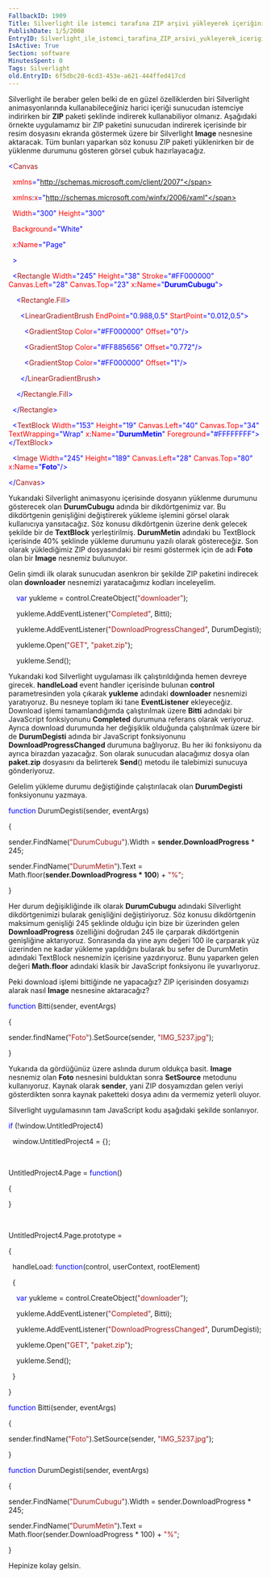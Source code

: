 ```yaml
---
FallbackID: 1909
Title: Silverlight ile istemci tarafına ZIP arşivi yükleyerek içeriğini kullanmak ve Preloader uygulaması
PublishDate: 1/5/2008
EntryID: Silverlight_ile_istemci_tarafina_ZIP_arsivi_yukleyerek_icerigini_kullanmak_ve_Preloader_uygulamasi
IsActive: True
Section: software
MinutesSpent: 0
Tags: Silverlight
old.EntryID: 6f5dbc20-6cd3-453e-a621-444ffed417cd
---
```

Silverlight ile beraber gelen belki de en güzel özelliklerden biri
Silverlight animasyonlarında kullanabileceğiniz harici içeriği sunucudan
istemciye indirirken bir **ZIP** paketi şeklinde indirerek
kullanabiliyor olmanız. Aşağıdaki örnekte uygulamamız bir ZIP paketini
sunucudan indirerek içerisinde bir resim dosyasını ekranda göstermek
üzere bir Silverlight **Image** nesnesine aktaracak. Tüm bunları
yaparkan söz konusu ZIP paketi yüklenirken bir de yüklenme durumunu
gösteren görsel çubuk hazırlayacağız.

<span style="color: blue;">\<</span><span
style="color: #a31515;">Canvas</span>

<span style="color: red;">  xmlns</span><span
style="color: blue;">="http://schemas.microsoft.com/client/2007"</span>

<span style="color: red;">  xmlns</span><span
style="color: blue;">:</span><span style="color: red;">x</span><span
style="color: blue;">="http://schemas.microsoft.com/winfx/2006/xaml"</span>

<span style="color: red;">  Width</span><span
style="color: blue;">="300"</span><span style="color: red;">
Height</span><span style="color: blue;">="300"</span>

<span style="color: red;">  Background</span><span
style="color: blue;">="White"</span>

<span style="color: red;">  x</span><span
style="color: blue;">:</span><span style="color: red;">Name</span><span
style="color: blue;">="Page"</span>

<span style="color: blue;">  \></span>

<span style="color: #a31515;">  </span><span
style="color: blue;">\<</span><span
style="color: #a31515;">Rectangle</span><span style="color: red;">
Width</span><span style="color: blue;">="245"</span><span
style="color: red;"> Height</span><span
style="color: blue;">="38"</span><span style="color: red;">
Stroke</span><span style="color: blue;">="\#FF000000"</span><span
style="color: red;"> Canvas.Left</span><span
style="color: blue;">="28"</span><span style="color: red;">
Canvas.Top</span><span style="color: blue;">="23"</span><span
style="color: red;"> x</span><span style="color: blue;">:</span><span
style="color: red;">Name</span><span
style="color: blue;">="**DurumCubugu**"\></span>

<span style="color: #a31515;">    </span><span
style="color: blue;">\<</span><span
style="color: #a31515;">Rectangle.Fill</span><span
style="color: blue;">\></span>

<span style="color: #a31515;">      </span><span
style="color: blue;">\<</span><span
style="color: #a31515;">LinearGradientBrush</span><span
style="color: red;"> EndPoint</span><span
style="color: blue;">="0.988,0.5"</span><span style="color: red;">
StartPoint</span><span style="color: blue;">="0.012,0.5"\></span>

<span style="color: #a31515;">        </span><span
style="color: blue;">\<</span><span
style="color: #a31515;">GradientStop</span><span style="color: red;">
Color</span><span style="color: blue;">="\#FF000000"</span><span
style="color: red;"> Offset</span><span
style="color: blue;">="0"/\></span>

<span style="color: #a31515;">        </span><span
style="color: blue;">\<</span><span
style="color: #a31515;">GradientStop</span><span style="color: red;">
Color</span><span style="color: blue;">="\#FF885656"</span><span
style="color: red;"> Offset</span><span
style="color: blue;">="0.772"/\></span>

<span style="color: #a31515;">        </span><span
style="color: blue;">\<</span><span
style="color: #a31515;">GradientStop</span><span style="color: red;">
Color</span><span style="color: blue;">="\#FF000000"</span><span
style="color: red;"> Offset</span><span
style="color: blue;">="1"/\></span>

<span style="color: #a31515;">      </span><span
style="color: blue;">\</</span><span
style="color: #a31515;">LinearGradientBrush</span><span
style="color: blue;">\></span>

<span style="color: #a31515;">    </span><span
style="color: blue;">\</</span><span
style="color: #a31515;">Rectangle.Fill</span><span
style="color: blue;">\></span>

<span style="color: #a31515;">  </span><span
style="color: blue;">\</</span><span
style="color: #a31515;">Rectangle</span><span
style="color: blue;">\></span>

<span style="color: #a31515;">  </span><span
style="color: blue;">\<</span><span
style="color: #a31515;">TextBlock</span><span style="color: red;">
Width</span><span style="color: blue;">="153"</span><span
style="color: red;"> Height</span><span
style="color: blue;">="19"</span><span style="color: red;">
Canvas.Left</span><span style="color: blue;">="40"</span><span
style="color: red;"> Canvas.Top</span><span
style="color: blue;">="34"</span><span style="color: red;">
TextWrapping</span><span style="color: blue;">="Wrap"</span><span
style="color: red;"> x</span><span style="color: blue;">:</span><span
style="color: red;">Name</span><span
style="color: blue;">="**DurumMetin**"</span><span style="color: red;">
Foreground</span><span
style="color: blue;">="\#FFFFFFFF"\>\</</span><span
style="color: #a31515;">TextBlock</span><span
style="color: blue;">\></span>

<span style="color: #a31515;">  </span><span
style="color: blue;">\<</span><span
style="color: #a31515;">Image</span><span style="color: red;">
Width</span><span style="color: blue;">="245"</span><span
style="color: red;"> Height</span><span
style="color: blue;">="189"</span><span style="color: red;">
Canvas.Left</span><span style="color: blue;">="28"</span><span
style="color: red;"> Canvas.Top</span><span
style="color: blue;">="80"</span><span style="color: red;">
x</span><span style="color: blue;">:</span><span
style="color: red;">Name</span><span
style="color: blue;">="**Foto**"/\></span>

<span style="color: blue;">\</</span><span
style="color: #a31515;">Canvas</span><span
style="color: blue;">\></span>

Yukarıdaki Silverlight animasyonu içerisinde dosyanın yüklenme durumunu
gösterecek olan **DurumCubugu** adında bir dikdörtgenimiz var. Bu
dikdörtgenin genişliğini değiştirerek yükleme işlemini görsel olarak
kullanıcıya yansıtacağız. Söz konusu dikdörtgenin üzerine denk gelecek
şekilde bir de **TextBlock** yerleştirilmiş. **DurumMetin** adındaki bu
TextBlock içerisinde 40% şeklinde yükleme durumunu yazılı olarak
göstereceğiz. Son olarak yüklediğimiz ZIP dosyasındaki bir resmi
göstermek için de adı **Foto** olan bir **Image** nesnemiz bulunuyor.

Gelin şimdi ilk olarak sunucudan asenkron bir şekilde ZIP paketini
indirecek olan **downloader** nesnemizi yaratacağımız kodları
inceleyelim.

    <span style="color: blue;">var</span> yukleme =
control.CreateObject(<span style="color: #a31515;">"downloader"</span>);

    yukleme.AddEventListener(<span
style="color: #a31515;">"Completed"</span>, Bitti);

    yukleme.AddEventListener(<span
style="color: #a31515;">"DownloadProgressChanged"</span>, DurumDegisti);

    yukleme.Open(<span style="color: #a31515;">"GET"</span>, <span
style="color: #a31515;">"paket.zip"</span>);

    yukleme.Send();

Yukarıdaki kod Silverlight uygulaması ilk çalıştırıldığında hemen
devreye girecek. **handleLoad** event handler içerisinde bulunan
**control** parametresinden yola çıkarak **yukleme** adındaki
**downloader** nesnemizi yaratıyoruz. Bu nesneye toplam iki tane
**EventListener** ekleyeceğiz. Download işlemi tamamlandığımda
çalıştırılmak üzere **Bitti** adındaki bir JavaScript fonksiyonunu
**Completed** durumuna referans olarak veriyoruz. Ayrıca download
durumunda her değişiklik olduğunda çalıştırılmak üzere bir de
**DurumDegisti** adında bir JavaScript fonksiyonunu
**DownloadProgressChanged** durumuna bağlıyoruz. Bu her iki fonksiyonu
da ayrıca birazdan yazacağız. Son olarak sunucudan alacağımız dosya olan
**paket.zip** dosyasını da belirterek **Send**() metodu ile talebimizi
sunucuya gönderiyoruz.

Gelelim yükleme durumu değiştiğinde çalıştırılacak olan **DurumDegisti**
fonksiyonunu yazmaya.

<span style="color: blue;">function</span> DurumDegisti(sender,
eventArgs)

{

sender.FindName(<span
style="color: #a31515;">"DurumCubugu"</span>).Width =
**sender.DownloadProgress** \* 245;

sender.FindName(<span style="color: #a31515;">"DurumMetin"</span>).Text
= Math.floor(**sender.DownloadProgress \* 100**) + <span
style="color: #a31515;">"%"</span>;

}

Her durum değişikliğinde ilk olarak **DurumCubugu** adındaki Silverlight
dikdörtgenimizi bularak genişliğini değiştiriyoruz. Söz konusu
dikdörtgenin maksimum genişliği 245 şeklinde olduğu için bize bir
üzerinden gelen **DownloadProgress** özelliğini doğrudan 245 ile
çarparak dikdörtgenin genişliğine aktarıyoruz. Sonrasında da yine aynı
değeri 100 ile çarparak yüz üzerinden ne kadar yükleme yapıldığını
bularak bu sefer de DurumMetin adındaki TextBlock nesnemizin içerisine
yazdırıyoruz. Bunu yaparken gelen değeri **Math.floor** adındaki klasik
bir JavaScript fonksiyonu ile yuvarlıyoruz.

Peki download işlemi bittiğinde ne yapacağız? ZIP içerisinden dosyamızı
alarak nasıl **Image** nesnesine aktaracağız?

<span style="color: blue;">function</span> Bitti(sender, eventArgs)

{

sender.findName(<span
style="color: #a31515;">"Foto"</span>).SetSource(sender, <span
style="color: #a31515;">"IMG\_5237.jpg"</span>);

}

Yukarıda da gördüğünüz üzere aslında durum oldukça basit. **Image**
nesnemiz olan **Foto** nesnesini bulduktan sonra **SetSource** metodunu
kullanıyoruz. Kaynak olarak **sender**, yani ZIP dosyamızdan gelen
veriyi gösterdikten sonra kaynak paketteki dosya adını da vermemiz
yeterli oluyor.

Silverlight uygulamasının tam JavaScript kodu aşağıdaki şekilde
sonlanıyor.

<span style="color: blue;">if</span> (!window.UntitledProject4)

  window.UntitledProject4 = {};

 

UntitledProject4.Page = <span style="color: blue;">function</span>()

{

}

 

UntitledProject4.Page.prototype =

{

  handleLoad: <span style="color: blue;">function</span>(control,
userContext, rootElement)

  {

    <span style="color: blue;">var</span> yukleme =
control.CreateObject(<span style="color: #a31515;">"downloader"</span>);

    yukleme.AddEventListener(<span
style="color: #a31515;">"Completed"</span>, Bitti);

    yukleme.AddEventListener(<span
style="color: #a31515;">"DownloadProgressChanged"</span>, DurumDegisti);

    yukleme.Open(<span style="color: #a31515;">"GET"</span>, <span
style="color: #a31515;">"paket.zip"</span>);

    yukleme.Send();

  }

}

<span style="color: blue;">function</span> Bitti(sender, eventArgs)

{

sender.findName(<span
style="color: #a31515;">"Foto"</span>).SetSource(sender, <span
style="color: #a31515;">"IMG\_5237.jpg"</span>);

}

<span style="color: blue;">function</span> DurumDegisti(sender,
eventArgs)

{

sender.FindName(<span
style="color: #a31515;">"DurumCubugu"</span>).Width =
sender.DownloadProgress \* 245;

sender.FindName(<span style="color: #a31515;">"DurumMetin"</span>).Text
= Math.floor(sender.DownloadProgress \* 100) + <span
style="color: #a31515;">"%"</span>;

}

Hepinize kolay gelsin.


